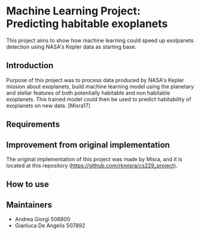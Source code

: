 # Machine Learning Project: Predicting habitable exoplanets

This project aims to show how machine learning could speed up exolpanets detection using NASA's Kepler data as starting base. 

Introduction
------------

Purpose of this project was to process data produced by NASA's Kepler mission about exoplanets, build machine learning model using the planetary and stellar features of both potentially habitable and non habitable exoplanets. This trained model could then be used to predict habitability of exoplanets on new data. [Misra17]

Requirements
------------

Improvement from original implementation
------------

The original implementation of this project was made by Misra, and it is located at this repository (https://github.com/rkmisra/cs229_project). 

How to use
------------

Maintainers
------------

* Andrea Giorgi 508800
* Gianluca De Angelis 507892


